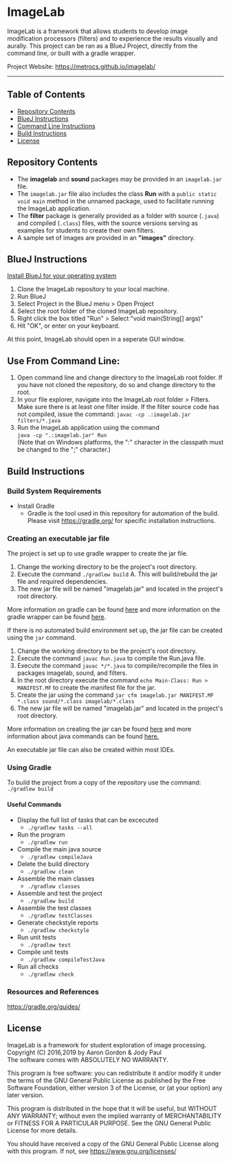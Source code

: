 # ImageLab

ImageLab is a framework that allows students to develop
image modification processors (filters) and to experience
the results visually and aurally. This project can be ran as a BlueJ Project, directly from the command line, or built with a gradle wrapper. 

Project Website: https://metrocs.github.io/imagelab/
_____

## Table of Contents
+ [Repository Contents](#repository-contents)
+ [BlueJ Instructions](#bluej-instructions)
+ [Command Line Instructions](#use-from-command-line)
+ [Build Instructions](#build-instructions)
+ [License](#license)

## Repository Contents 
- The __imagelab__ and __sound__ packages may be provided in an `imagelab.jar` file.
- The `imagelab.jar` file also includes the class __Run__ with a `public static void main` method in the unnamed package, used to facilitate running the ImageLab application.
- The __filter__ package is generally provided as a folder with source (`.java`) and compiled (`.class`) files, with the source versions serving as examples for students to create their own filters.
- A sample set of images are provided in an __"images"__ directory.

## BlueJ Instructions
[Install BlueJ for your operating system](https://www.bluej.org/)
1. Clone the ImageLab repository to your local machine.
2. Run BlueJ
3. Select Project in the BlueJ menu > Open Project
4. Select the root folder of the cloned ImageLab repository.
5. Right click the box titled "Run" > Select "void main(String[] args)"
6. Hit "OK", or enter on your keyboard.

At this point, ImageLab should open in a seperate GUI window.

## Use From Command Line:  
1. Open command line and change directory to the ImageLab root folder. If you have not cloned the repository, do so and change directory to the root.
2. In your file explorer, navigate into the ImageLab root folder > Filters. Make sure there is at least one filter inside. If the filter source code has not compiled, issue the command: 
`javac -cp .:imagelab.jar filters/*.java`
3. Run the ImageLab application using the command  
`java -cp ".:imagelab.jar" Run`  
(Note that on Windows platforms, the ":" character in the classpath must be changed to the ";" character.)

## Build Instructions 

### Build System Requirements
- Install Gradle
  * Gradle is the tool used in this repository for automation of the build. Please visit https://gradle.org/ for specific installation instructions.
 
### Creating an executable jar file
The project is set up to use gradle wrapper to create the jar file.
1. Change the working directory to be the project's root directory.
2. Execute the command `./gradlew build`
   A. This will build/rebuild the jar file and required dependencies.
3. The new jar file will be named "imagelab.jar" and located in the project's root directory.

More information on gradle can be found [here](https://docs.gradle.org/current/userguide/userguide.html) and more information on the gradle wrapper can be found [here](https://docs.gradle.org/current/userguide/gradle_wrapper.html).

If there is no automated build environment set up, the jar file can be created using the `jar` command.
1. Change the working directory to be the project's root directory.
2. Execute the command `javac Run.java` to compile the Run.java file.
3. Execute the command `javac */*.java` to compile/recompile the files in packages imagelab, sound, and filters.
4. In the root directory execute the command `echo Main-Class: Run > MANIFEST.MF` to create the manifest file for the jar.
5. Create the jar using the command `jar cfm imagelab.jar MANIFEST.MF *.class sound/*.class imagelab/*.class`
6. The new jar file will be named "imagelab.jar" and located in the project's root directory.

More information on creating the jar can be found [here](https://docs.oracle.com/javase/tutorial/deployment/jar/build.html) and more information about java commands can be found [here.](https://docs.oracle.com/en/java/javase/15/docs/specs/man/index.html)

An executable jar file can also be created within most IDEs.

### Using Gradle
To build the project from a copy of the repository use the command:  
   `./gradlew build`

#### Useful Commands
  * Display the full list of tasks that can be excecuted  
    * `./gradlew tasks --all`  
  * Run the program  
    * `./gradlew run`  
  * Compile the main java source  
    * `./gradlew compileJava`  
  * Delete the build directory  
    * `./gradlew clean` 
  * Assemble the main classes  
    * `./gradlew classes`    
  * Assemble and test the project
    * `./gradlew build`   
  * Assemble the test classes  
    * `./gradlew testClasses`  
  * Generate checkstyle reports 
    * `./gradlew checkstyle`  
  * Run unit tests
    * `./gradlew test`  
  * Compile unit tests  
    * `./gradlew compileTestJava`   
  * Run all checks 
    * `./gradlew check`   


### Resources and References

https://gradle.org/guides/


## License

ImageLab is a framework for student exploration of image processing.  
Copyright (C) 2016,2019 by Aaron Gordon & Jody Paul  
The software comes with ABSOLUTELY NO WARRANTY.
 
This program is free software: you can redistribute it and/or modify
it under the terms of the GNU General Public License as published by
the Free Software Foundation, either version 3 of the License, or
(at your option) any later version.

This program is distributed in the hope that it will be useful,
but WITHOUT ANY WARRANTY; without even the implied warranty of
MERCHANTABILITY or FITNESS FOR A PARTICULAR PURPOSE.  See the
GNU General Public License for more details.

You should have received a copy of the GNU General Public License
along with this program.  If not, see https://www.gnu.org/licenses/
